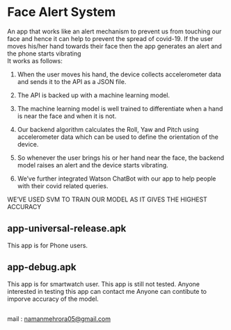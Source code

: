 # Face Alert System
An app that works like an alert mechanism to prevent us from touching our face and hence it can help to prevent the spread of covid-19.
If the user moves his/her hand towards their face then the app generates an alert and the phone starts vibrating  
It works as follows:
1. When the user moves his hand, the device collects accelerometer data and sends it to the API as a JSON file.

2. The API is backed up with a machine learning model.

3. The machine learning model is well trained to differentiate when a hand is near the face and when it is not.

4. Our backend algorithm calculates the Roll, Yaw and Pitch using accelerometer data which can be used to define the orientation of the device.

5. So whenever the user brings his or her hand near the face, the backend model raises an alert and the device starts vibrating.

6. We’ve further integrated Watson ChatBot with our app to help people with their covid related queries. 

WE’VE USED SVM TO TRAIN OUR MODEL AS IT GIVES THE HIGHEST ACCURACY


## app-universal-release.apk
This app is for Phone users.

## app-debug.apk
This app is for smartwatch user.
This app is still not tested. Anyone interested in testing this app can contact me
Anyone can contibute to imporve accuracy of the model.
##
mail : namanmehrora05@gmail.com
